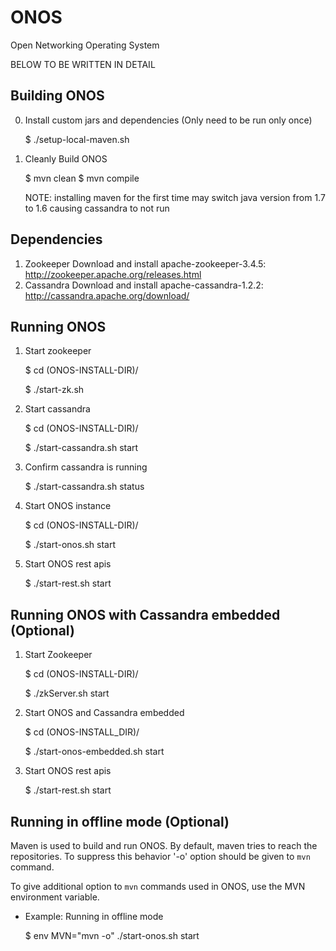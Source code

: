 ONOS
====

Open Networking Operating System

BELOW TO BE WRITTEN IN DETAIL


Building ONOS
-------------

0. Install custom jars and dependencies (Only need to be run only once)

    $ ./setup-local-maven.sh

1. Cleanly Build ONOS

    $ mvn clean
    $ mvn compile

    NOTE: installing maven for the first time may switch java version from 1.7 to 1.6 causing cassandra to not run

Dependencies
------------
1. Zookeeper
    Download and install apache-zookeeper-3.4.5: http://zookeeper.apache.org/releases.html
2. Cassandra
    Download and install apache-cassandra-1.2.2: http://cassandra.apache.org/download/

Running ONOS
------------

1. Start zookeeper

    $ cd (ONOS-INSTALL-DIR)/

    $ ./start-zk.sh

2. Start cassandra

    $ cd (ONOS-INSTALL-DIR)/

    $ ./start-cassandra.sh start

  1. Confirm cassandra is running
  
      $ ./start-cassandra.sh status

3. Start ONOS instance

    $ cd (ONOS-INSTALL-DIR)/

    $ ./start-onos.sh start
    
4. Start ONOS rest apis

    $ ./start-rest.sh start

Running ONOS with Cassandra embedded (Optional)
-----------------------------------------------

1. Start Zookeeper

    $ cd (ONOS-INSTALL-DIR)/

    $ ./zkServer.sh start
    
2. Start ONOS and Cassandra embedded

    $ cd (ONOS-INSTALL_DIR)/
    
    $ ./start-onos-embedded.sh start
    
3. Start ONOS rest apis

    $ ./start-rest.sh start


Running in offline mode (Optional)
----------------------------------

Maven is used to build and run ONOS. 
By default, maven tries to reach the repositories.
To suppress this behavior '-o' option should be given to `mvn` command.

To give additional option to `mvn` commands used in ONOS, 
use the MVN environment variable.

* Example: Running in offline mode

    $ env MVN="mvn -o" ./start-onos.sh start

